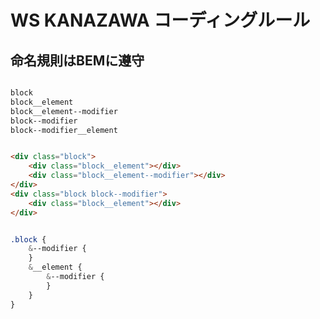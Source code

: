 # WS KANAZAWA コーディングルール

## 命名規則はBEMに遵守

```html

block
block__element
block__element--modifier
block--modifier
block--modifier__element

```

```html

<div class="block">
	<div class="block__element"></div>
	<div class="block__element--modifier"></div>
</div>
<div class="block block--modifier">
	<div class="block__element"></div>
</div>

```

```scss

.block {
	&--modifier {
	}
	&__element {
		&--modifier {
		}
	}
}

```
